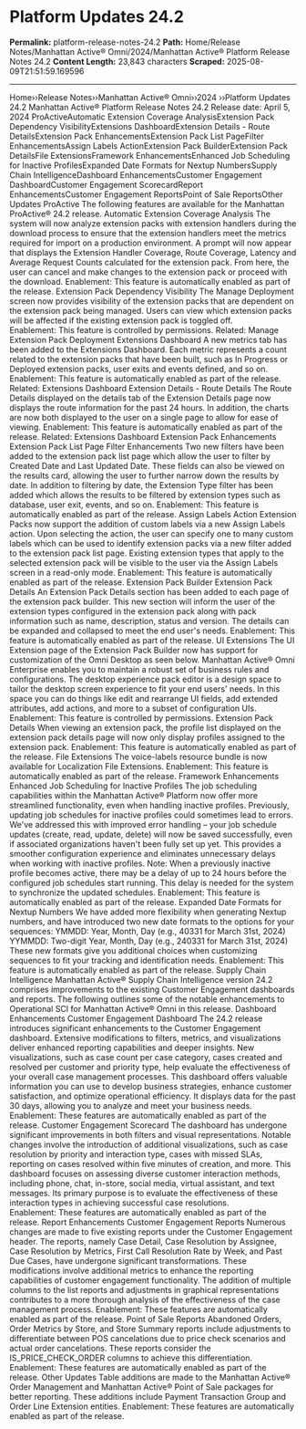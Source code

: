 # Platform Updates 24.2

**Permalink:** platform-release-notes-24.2
**Path:** Home/Release Notes/Manhattan Active® Omni/2024/Manhattan Active® Platform Release Notes 24.2
**Content Length:** 23,843 characters
**Scraped:** 2025-08-09T21:51:59.169596

---

Home››Release Notes››Manhattan Active® Omni››2024 ››Platform Updates 24.2 Manhattan Active® Platform Release Notes 24.2 Release date: April 5, 2024 ProActiveAutomatic Extension Coverage AnalysisExtension Pack Dependency VisibilityExtensions DashboardExtension Details - Route DetailsExtension Pack EnhancementsExtension Pack List PageFilter EnhancementsAssign Labels ActionExtension Pack BuilderExtension Pack DetailsFile ExtensionsFramework EnhancementsEnhanced Job Scheduling for Inactive ProfilesExpanded Date Formats for Nextup NumbersSupply Chain IntelligenceDashboard EnhancementsCustomer Engagement DashboardCustomer Engagement ScorecardReport EnhancementsCustomer Engagement ReportsPoint of Sale ReportsOther Updates ProActive The following features are available for the Manhattan ProActive® 24.2 release. Automatic Extension Coverage Analysis The system will now analyze extension packs with extension handlers during the download process to ensure that the extension handlers meet the metrics required for import on a production environment. A prompt will now appear that displays the Extension Handler Coverage, Route Coverage, Latency and Average Request Counts calculated for the extension pack. From here, the user can cancel and make changes to the extension pack or proceed with the download. Enablement: This feature is automatically enabled as part of the release. Extension Pack Dependency Visibility The Manage Deployment screen now provides visibility of the extension packs that are dependent on the extension pack being managed. Users can view which extension packs will be affected if the existing extension pack is toggled off. Enablement: This feature is controlled by permissions. Related: Manage Extension Pack Deployment Extensions Dashboard A new metrics tab has been added to the Extensions Dashboard. Each metric represents a count related to the extension packs that have been built, such as In Progress or Deployed extension packs, user exits and events defined, and so on. Enablement: This feature is automatically enabled as part of the release. Related: Extensions Dashboard Extension Details - Route Details The Route Details displayed on the details tab of the Extension Details page now displays the route information for the past 24 hours. In addition, the charts are now both displayed to the user on a single page to allow for ease of viewing. Enablement: This feature is automatically enabled as part of the release. Related: Extensions Dashboard Extension Pack Enhancements Extension Pack List Page Filter Enhancements Two new filters have been added to the extension pack list page which allow the user to filter by Created Date and Last Updated Date. These fields can also be viewed on the results card, allowing the user to further narrow down the results by date. In addition to filtering by date, the Extension Type filter has been added which allows the results to be filtered by extension types such as database, user exit, events, and so on. Enablement: This feature is automatically enabled as part of the release. Assign Labels Action Extension Packs now support the addition of custom labels via a new Assign Labels action. Upon selecting the action, the user can specify one to many custom labels which can be used to identify extension packs via a new filter added to the extension pack list page. Existing extension types that apply to the selected extension pack will be visible to the user via the Assign Labels screen in a read-only mode. Enablement: This feature is automatically enabled as part of the release. Extension Pack Builder Extension Pack Details An Extension Pack Details section has been added to each page of the extension pack builder. This new section will inform the user of the extension types configured in the extension pack along with pack information such as name, description, status and version. The details can be expanded and collapsed to meet the end user's needs. Enablement: This feature is automatically enabled as part of the release. UI Extensions The UI Extension page of the Extension Pack Builder now has support for customization of the Omni Desktop as seen below. Manhattan Active® Omni Enterprise enables you to maintain a robust set of business rules and configurations. The desktop experience pack editor is a design space to tailor the desktop screen experience to fit your end users' needs. In this space you can do things like edit and rearrange UI fields, add extended attributes, add actions, and more to a subset of configuration UIs. Enablement: This feature is controlled by permissions. Extension Pack Details When viewing an extension pack, the profile list displayed on the extension pack details page will now only display profiles assigned to the extension pack. Enablement: This feature is automatically enabled as part of the release. File Extensions The voice-labels resource bundle is now available for Localization File Extensions. Enablement: This feature is automatically enabled as part of the release. Framework Enhancements Enhanced Job Scheduling for Inactive Profiles The job scheduling capabilities within the Manhattan Active® Platform now offer more streamlined functionality, even when handling inactive profiles. Previously, updating job schedules for inactive profiles could sometimes lead to errors. We've addressed this with improved error handling – your job schedule updates (create, read, update, delete) will now be saved successfully, even if associated organizations haven't been fully set up yet. This provides a smoother configuration experience and eliminates unnecessary delays when working with inactive profiles. Note: When a previously inactive profile becomes active, there may be a delay of up to 24 hours before the configured job schedules start running. This delay is needed for the system to synchronize the updated schedules. Enablement: This feature is automatically enabled as part of the release. Expanded Date Formats for Nextup Numbers We have added more flexibility when generating Nextup numbers, and have introduced two new date formats to the options for your sequences: YMMDD: Year, Month, Day (e.g., 40331 for March 31st, 2024) YYMMDD: Two-digit Year, Month, Day (e.g., 240331 for March 31st, 2024) These new formats give you additional choices when customizing sequences to fit your tracking and identification needs. Enablement: This feature is automatically enabled as part of the release. Supply Chain Intelligence Manhattan Active® Supply Chain Intelligence version 24.2 comprises improvements to the existing Customer Engagement dashboards and reports. The following outlines some of the notable enhancements to Operational SCI for Manhattan Active® Omni in this release. Dashboard Enhancements Customer Engagement Dashboard The 24.2 release introduces significant enhancements to the Customer Engagement dashboard. Extensive modifications to filters, metrics, and visualizations deliver enhanced reporting capabilities and deeper insights. New visualizations, such as case count per case category, cases created and resolved per customer and priority type, help evaluate the effectiveness of your overall case management processes. This dashboard offers valuable information you can use to develop business strategies, enhance customer satisfaction, and optimize operational efficiency. It displays data for the past 30 days, allowing you to analyze and meet your business needs. Enablement: These features are automatically enabled as part of the release. Customer Engagement Scorecard The dashboard has undergone significant improvements in both filters and visual representations. Notable changes involve the introduction of additional visualizations, such as case resolution by priority and interaction type, cases with missed SLAs, reporting on cases resolved within five minutes of creation, and more. This dashboard focuses on assessing diverse customer interaction methods, including phone, chat, in-store, social media, virtual assistant, and text messages. Its primary purpose is to evaluate the effectiveness of these interaction types in achieving successful case resolutions. Enablement: These features are automatically enabled as part of the release. Report Enhancements Customer Engagement Reports Numerous changes are made to five existing reports under the Customer Engagement header. The reports, namely Case Detail, Case Resolution by Assignee, Case Resolution by Metrics, First Call Resolution Rate by Week, and Past Due Cases, have undergone significant transformations. These modifications involve additional metrics to enhance the reporting capabilities of customer engagement functionality. The addition of multiple columns to the list reports and adjustments in graphical representations contributes to a more thorough analysis of the effectiveness of the case management process. Enablement: These features are automatically enabled as part of the release. Point of Sale Reports Abandoned Orders, Order Metrics by Store, and Store Summary reports include adjustments to differentiate between POS cancelations due to price check scenarios and actual order cancelations. These reports consider the IS_PRICE_CHECK_ORDER columns to achieve this differentiation. Enablement: These features are automatically enabled as part of the release. Other Updates Table additions are made to the Manhattan Active® Order Management and Manhattan Active® Point of Sale packages for better reporting. These additions include Payment Transaction Group and Order Line Extension entities. Enablement: These features are automatically enabled as part of the release.